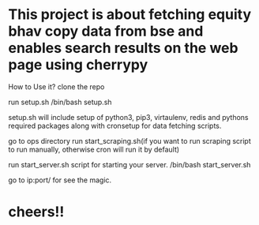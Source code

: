 # This project is about fetching equity bhav copy data from bse and enables search results on the web page using cherrypy

How to Use it?
clone the repo

run setup.sh
/bin/bash setup.sh

setup.sh will include setup of python3, pip3, virtaulenv, redis and pythons
required packages along with cronsetup for data fetching scripts.

go to ops directory
run start_scraping.sh(if you want to run scraping script to run manually, otherwise cron will run it by default)

run start_server.sh script for starting your server.
/bin/bash start_server.sh

go to ip:port/ for see the magic.

# cheers!!